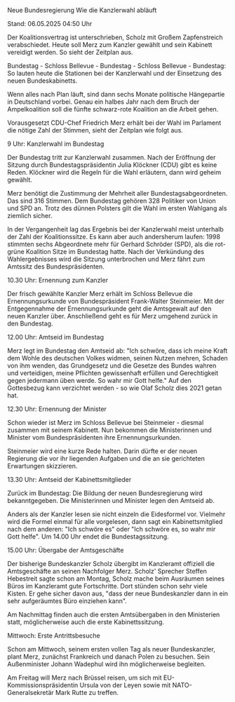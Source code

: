 
Neue Bundesregierung
Wie die Kanzlerwahl abläuft


Stand: 06.05.2025 04:50 Uhr


Der Koalitionsvertrag ist unterschrieben, Scholz mit Großem Zapfenstreich verabschiedet. Heute soll Merz zum Kanzler gewählt und sein Kabinett vereidigt werden. So sieht der Zeitplan aus.



Bundestag - Schloss Bellevue - Bundestag - Schloss Bellevue - Bundestag: So lauten heute die Stationen bei der Kanzlerwahl und der Einsetzung des neuen Bundeskabinetts.


Wenn alles nach Plan läuft, sind dann sechs Monate politische Hängepartie in Deutschland vorbei. Genau ein halbes Jahr nach dem Bruch der Ampelkoalition soll die fünfte schwarz-rote Koalition an die Arbeit gehen.


Vorausgesetzt CDU-Chef Friedrich Merz erhält bei der Wahl im Parlament die nötige Zahl der Stimmen, sieht der Zeitplan wie folgt aus.

9 Uhr: Kanzlerwahl im Bundestag


Der Bundestag tritt zur Kanzlerwahl zusammen. Nach der Eröffnung der Sitzung durch Bundestagspräsidentin Julia Klöckner (CDU) gibt es keine Reden. Klöckner wird die Regeln für die Wahl erläutern, dann wird geheim gewählt.


Merz benötigt die Zustimmung der Mehrheit aller Bundestagsabgeordneten. Das sind 316 Stimmen. Dem Bundestag gehören 328 Politiker von Union und SPD an. Trotz des dünnen Polsters gilt die Wahl im ersten Wahlgang als ziemlich sicher.


In der Vergangenheit lag das Ergebnis bei der Kanzlerwahl meist unterhalb der Zahl der Koalitionssitze. Es kann aber auch andersherum laufen: 1998 stimmten sechs Abgeordnete mehr für Gerhard Schröder (SPD), als die rot-grüne Koalition Sitze im Bundestag hatte. Nach der Verkündung des Wahlergebnisses wird die Sitzung unterbrochen und Merz fährt zum Amtssitz des Bundespräsidenten.

10.30 Uhr: Ernennung zum Kanzler


Der frisch gewählte Kanzler Merz erhält im Schloss Bellevue die Ernennungsurkunde von Bundespräsident Frank-Walter Steinmeier. Mit der Entgegennahme der Ernennungsurkunde geht die Amtsgewalt auf den neuen Kanzler über. Anschließend geht es für Merz umgehend zurück in den Bundestag.

12.00 Uhr: Amtseid im Bundestag


Merz legt im Bundestag den Amtseid ab: "Ich schwöre, dass ich meine Kraft dem Wohle des deutschen Volkes widmen, seinen Nutzen mehren, Schaden von ihm wenden, das Grundgesetz und die Gesetze des Bundes wahren und verteidigen, meine Pflichten gewissenhaft erfüllen und Gerechtigkeit gegen jedermann üben werde. So wahr mir Gott helfe." Auf den Gottesbezug kann verzichtet werden - so wie Olaf Scholz dies 2021 getan hat.

12.30 Uhr: Ernennung der Minister


Schon wieder ist Merz im Schloss Bellevue bei Steinmeier - diesmal zusammen mit seinem Kabinett. Nun bekommen die Ministerinnen und Minister vom Bundespräsidenten ihre Ernennungsurkunden.


Steinmeier wird eine kurze Rede halten. Darin dürfte er der neuen Regierung die vor ihr liegenden Aufgaben und die an sie gerichteten Erwartungen skizzieren. 

13.30 Uhr: Amtseid der Kabinettsmitglieder


Zurück im Bundestag: Die Bildung der neuen Bundesregierung wird bekanntgegeben. Die Ministerinnen und Minister legen den Amtseid ab.


Anders als der Kanzler lesen sie nicht einzeln die Eidesformel vor. Vielmehr wird die Formel einmal für alle vorgelesen, dann sagt ein Kabinettsmitglied nach dem anderen: "Ich schwöre es" oder "Ich schwöre es, so wahr mir Gott helfe". Um 14.00 Uhr endet die Bundestagssitzung.

15.00 Uhr: Übergabe der Amtsgeschäfte


Der bisherige Bundeskanzler Scholz übergibt im Kanzleramt offiziell die Amtsgeschäfte an seinen Nachfolger Merz. Scholz' Sprecher Steffen Hebestreit sagte schon am Montag, Scholz mache beim Ausräumen seines Büros im Kanzleramt gute Fortschritte. Dort stünden schon sehr viele Kisten. Er gehe sicher davon aus, "dass der neue Bundeskanzler dann in ein sehr aufgeräumtes Büro einziehen kann".


Am Nachmittag finden auch die ersten Amtsübergaben in den Ministerien statt, möglicherweise auch die erste Kabinettssitzung.

Mittwoch: Erste Antrittsbesuche


Schon am Mittwoch, seinem ersten vollen Tag als neuer Bundeskanzler, plant Merz, zunächst Frankreich und danach Polen zu besuchen. Sein Außenminister Johann Wadephul wird ihn möglicherweise begleiten. 


Am Freitag will Merz nach Brüssel reisen, um sich mit EU-Kommissionspräsidentin Ursula von der Leyen sowie mit NATO-Generalsekretär Mark Rutte zu treffen.

